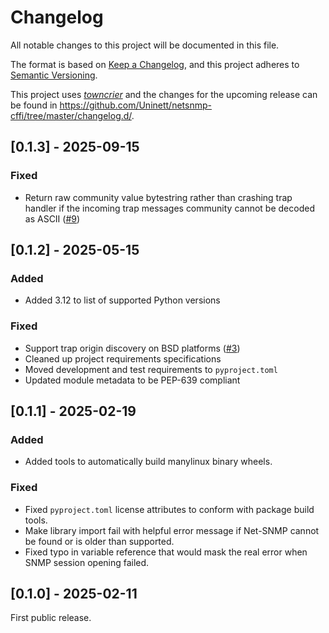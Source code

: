 # Changelog

All notable changes to this project will be documented in this file.

The format is based on [Keep a Changelog](https://keepachangelog.com/en/1.0.0/),
and this project adheres to [Semantic Versioning](https://semver.org/spec/v2.0.0.html).

This project uses [*towncrier*](https://towncrier.readthedocs.io/) and the
changes for the upcoming release can be found in
<https://github.com/Uninett/netsnmp-cffi/tree/master/changelog.d/>.

<!-- towncrier release notes start -->

## [0.1.3] - 2025-09-15

### Fixed

- Return raw community value bytestring rather than crashing trap handler if
  the incoming trap messages community cannot be decoded as ASCII
  ([#9](https://github.com/Uninett/netsnmp-cffi/pulls/9))

## [0.1.2] - 2025-05-15

### Added

- Added 3.12 to list of supported Python versions

### Fixed

- Support trap origin discovery on BSD platforms ([#3](https://github.com/Uninett/netsnmp-cffi/issues/3))
- Cleaned up project requirements specifications
- Moved development and test requirements to `pyproject.toml`
- Updated module metadata to be PEP-639 compliant


## [0.1.1] - 2025-02-19

### Added

- Added tools to automatically build manylinux binary wheels.

### Fixed

- Fixed `pyproject.toml` license attributes to conform with package build
  tools.
- Make library import fail with helpful error message if Net-SNMP cannot be
  found or is older than supported.
- Fixed typo in variable reference that would mask the real error when SNMP
  session opening failed.

## [0.1.0] - 2025-02-11

First public release.
